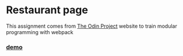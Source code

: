 # Restaurant page

This assignment comes from [The Odin Project](https://theodinproject.com) website to train modular programming with webpack

### [demo](https://heno-s.github.io/odin-restaurant-page)

